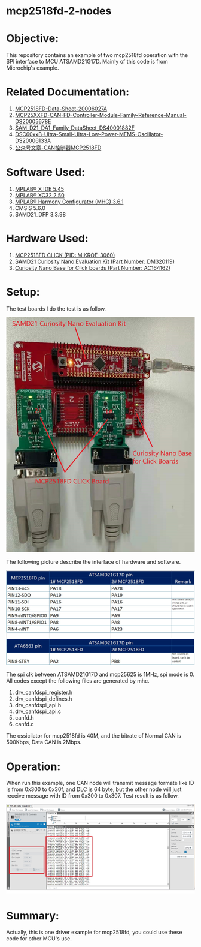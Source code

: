 # mcp2518fd-2-nodes
Objective:
==========
This repository contains an example of two mcp2518fd operation with the SPI interface to MCU ATSAMD21G17D. Mainly of this code is from Microchip's example.

Related Documentation:
=====================
1) [MCP2518FD-Data-Sheet-20006027A](https://ww1.microchip.com/downloads/en/DeviceDoc/MCP2518FD-Data-Sheet-20006027A.pdf)
2) [MCP25XXFD-CAN-FD-Controller-Module-Family-Reference-Manual-DS20005678E](https://ww1.microchip.com/downloads/en/DeviceDoc/MCP25XXFD-CAN-FD-Controller-Module-Family-Reference-Manual-DS20005678E.pdf)
3) [SAM_D21_DA1_Family_DataSheet_DS40001882F](https://ww1.microchip.com/downloads/en/DeviceDoc/SAM_D21_DA1_Family_DataSheet_DS40001882F.pdf)
4) [DSC60xxB-Ultra-Small-Ultra-Low-Power-MEMS-Oscillator-DS20006133A](https://ww1.microchip.com/downloads/en/DeviceDoc/DSC60xxB-Ultra-Small-Ultra-Low-Power-MEMS-Oscillator-DS20006133A.pdf)
5) [公众号文章-CAN控制器MCP2518FD](https://mp.weixin.qq.com/mp/appmsgalbum?action=getalbum&__biz=MzAxODgwMjkyOA==&scene=1&album_id=1622241965176127489&count=3&uin=MjU5ODU0MjYyMQ%3D%3D&key=ed7462f44d808092258ed3ede7816268dfcfe65a800ffc82a7399b0cd02519555af728fdc775a5869af9403e6e1ec92e6dd8f9bbe0e25b8e58564bc5932be700bd5d94cdec012f57022053a7fcfe022692b596dfdc0655c5920ccd82a561b4fb8a7b2a6460740e672c5e498fb9765405e1eb2e2369d0b071fed1465efb103a76&devicetype=Windows+10&version=62060833&lang=en&ascene=1&pass_ticket=TeVtLWj0cGGiXuN%2BEjKpj4GlBmA98XPreYEvslulQEXsVx49Rbsq9Zjxfs%2BrCfBy)

Software Used:
==============
1) [MPLAB® X IDE 5.45](microchip.com/mplab/mplab-x-ide)
2) [MPLAB® XC32 2.50](microchip.com/mplab/compilers)
3) [MPLAB® Harmony Configurator (MHC) 3.6.1](https://www.microchip.com/mplab/mplab-harmony)
4) CMSIS 5.6.0
5) SAMD21_DFP 3.3.98

Hardware Used:
=============
1) [MCP2518FD CLICK (PID: MIKROE-3060)](https://www.mikroe.com/mcp2518fd-click)
2) [SAMD21 Curiosity Nano Evaluation Kit (Part Number: DM320119)](https://www.microchip.com/DevelopmentTools/ProductDetails/PartNO/DM320119)
3) [Curiosity Nano Base for Click boards (Part Number: AC164162)](https://www.microchip.com/developmenttools/ProductDetails/AC164162)

Setup:
======
The test boards I do the test is as follow.


<!---
![image](https://github.com/ChaoA51933/mcp2518fd-2-nodes/blob/main/images/hardware.jpg) 
-->
![image](./images/hardware.jpg) 


The following picture describe the interface of hardware and software.

<!---
![image](https://github.com/ChaoA51933/mcp2518fd-2-nodes/blob/main/images/mcu_mcp2518fd_ata6563.jpg) 
-->
![image](./images/mcu_mcp2518fd_ata6563.jpg) 

The spi clk between ATSAMD21G17D and mcp25625 is 1MHz, spi mode is 0. All codes except the following files are generated by mhc.
1) drv_canfdspi_register.h
2) drv_canfdspi_defines.h
3) drv_canfdspi_api.h
4) drv_canfdspi_api.c
5) canfd.h
6) canfd.c

The ossicilator for mcp2518fd is 40M, and the bitrate of Normal CAN is 500Kbps, Data CAN is 2Mbps.



Operation:
==========
When run this example, one CAN node will transmit message formate like ID is from 0x300 to 0x30f, and DLC is 64 byte, but the other node will just receive message with ID from 0x300 to 0x307. Test result is as follow.

<!---
![image](https://github.com/ChaoA51933/mcp2518fd-2-nodes/blob/main/images/test_result.jpg) 
-->
![image](./images/test_result.jpg) 

Summary:
========
Actually, this is one driver example for mcp2518fd, you could use these code for other MCU's use.
